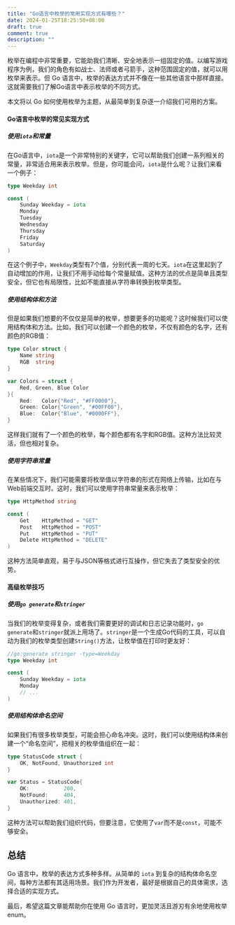 ```yaml
---
title: "Go语言中枚举的常用实现方式有哪些？"
date: 2024-01-25T18:25:50+08:00
draft: true
comment: true
description: ""
---
```


枚举在编程中非常重要，它能助我们清晰、安全地表示一组固定的值。以编写游戏程序为例，我们的角色有如战士、法师或者弓箭手，这种范围固定的值，就可以用枚举来表示。但 Go 语言中，枚举的表达方式并不像在一些其他语言中那样直接。这就需要我们了解Go语言中表示枚举的不同方式。

本文将以 Go 如何使用枚举为主题，从最简单到复杂逐一介绍我们可用的方案。

#### Go语言中枚举的常见实现方式

##### 使用`iota`和常量
在Go语言中，`iota`是一个非常特别的关键字，它可以帮助我们创建一系列相关的常量，非常适合用来表示枚举。但是，你可能会问，`iota`是什么呢？让我们来看一个例子：

```go
type Weekday int

const (
    Sunday Weekday = iota
    Monday
    Tuesday
    Wednesday
    Thursday
    Friday
    Saturday
)
```

在这个例子中，`Weekday`类型有7个值，分别代表一周的七天。`iota`在这里起到了自动增加的作用，让我们不用手动给每个常量赋值。这种方法的优点是简单且类型安全，但它也有局限性，比如不能直接从字符串转换到枚举类型。

##### 使用结构体和方法
但是如果我们想要的不仅仅是简单的枚举，想要更多的功能呢？这时候我们可以使用结构体和方法。比如，我们可以创建一个颜色的枚举，不仅有颜色的名字，还有颜色的RGB值：

```go
type Color struct {
    Name string
    RGB  string
}

var Colors = struct {
    Red, Green, Blue Color
}{
    Red:   Color{"Red", "#FF0000"},
    Green: Color{"Green", "#00FF00"},
    Blue:  Color{"Blue", "#0000FF"},
}
```

这样我们就有了一个颜色的枚举，每个颜色都有名字和RGB值。这种方法比较灵活，但也相对复杂。

##### 使用字符串常量
在某些情况下，我们可能需要将枚举值以字符串的形式在网络上传输，比如在与Web前端交互时。这时，我们可以使用字符串常量来表示枚举：

```go
type HttpMethod string

const (
    Get    HttpMethod = "GET"
    Post   HttpMethod = "POST"
    Put    HttpMethod = "PUT"
    Delete HttpMethod = "DELETE"
)
```

这种方法简单直观，易于与JSON等格式进行互操作，但它失去了类型安全的优势。

#### 高级枚举技巧

##### 使用`go generate`和`stringer`
当我们的枚举变得复杂，或者我们需要更好的调试和日志记录功能时，`go generate`和`stringer`就派上用场了。`stringer`是一个生成Go代码的工具，可以自动为我们的枚举类型创建`String()`方法，让枚举值在打印时更友好：

```go
//go:generate stringer -type=Weekday
type Weekday int

const (
    Sunday Weekday = iota
    Monday
    // ...
)
```

##### 使用结构体命名空间
如果我们有很多枚举类型，可能会担心命名冲突。这时，我们可以使用结构体来创建一个“命名空间”，把相关的枚举值组织在一起：

```go
type StatusCode struct {
    OK, NotFound, Unauthorized int
}

var Status = StatusCode{
    OK:           200,
    NotFound:     404,
    Unauthorized: 401,
}
```

这种方法可以帮助我们组织代码，但要注意，它使用了`var`而不是`const`，可能不够安全。

## 总结

Go 语言中，枚举的表达方式多种多样。从简单的 `iota` 到复杂的结构体命名空间，每种方法都有其适用场景。我们作为开发者，最好是根据自己的具体需求，选择合适的实现方式。

最后，希望这篇文章能帮助你在使用 Go 语言时，更加灵活且游刃有余地使用枚举 enum。


